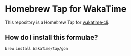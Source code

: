 # Homebrew Tap for WakaTime

This repository is a Homebrew Tap for [wakatime-cli](https://github.com/WakaTime/wakatime-cli).

## How do I install this formulae?

`brew install WakaTime/tap/gon`
